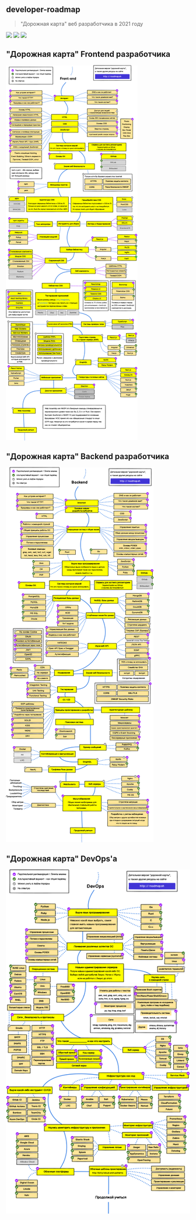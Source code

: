 ## developer-roadmap
> "Дорожная карта" веб разработчика в 2021 году

[![](https://img.shields.io/badge/-Roadmaps%20-0a0a0a.svg?style=flat&colorA=0a0a0a)](http://roadmap.sh)
[![](https://img.shields.io/badge/-Guides-0a0a0a.svg?style=flat&colorA=0a0a0a)](http://roadmap.sh/guides)
[![](https://img.shields.io/badge/%E2%9D%A4-YouTube%20Channel-0a0a0a.svg?style=flat&colorA=0a0a0a)](https://www.youtube.com/channel/UCA0H2KIWgWTwpTFjSxp0now/playlists)

## "Дорожная карта" Frontend разработчика

![](./img/frontend-map.png)

## "Дорожная карта" Backend разработчика

![](./img/backend-map.png)

## "Дорожная карта" DevOps'а

![](./img/devops-map.png)
